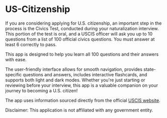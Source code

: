 # US-Citizenship
If you are considering applying for U.S. citizenship, an important step in the process is the Civics Test, conducted during your naturalization interview. This portion of the test is oral, and a USCIS officer will ask you up to 10 questions from a list of 100 official civics questions. You must answer at least 6 correctly to pass.

This app is designed to help you learn all 100 questions and their answers with ease.

The user-friendly interface allows for smooth navigation, provides state-specific questions and answers, includes interactive flashcards, and supports both light and dark modes. Whether you're just starting or reviewing before your interview, this app is a valuable companion on your journey to becoming a U.S. citizen!

The app uses information sourced directly from the official [USCIS website](https://www.uscis.gov/citizenship/find-study-materials-and-resources/study-for-the-test).

Disclaimer: This application is not affiliated with any government entity.
